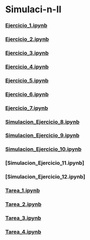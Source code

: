 # Simulaci-n-II
### [Ejercicio_1.ipynb](https://github.com/FabiolaHuescasDelRio/Simulaci-n-II/blob/54495a1304da958de8367dfb2a4fbcdc1807898d/Ejercicio%201)
  ### [Ejercicio_2.ipynb](https://github.com/FabiolaHuescasDelRio/Simulaci-n-II/blob/54f5b49dea38d2c3f6a296ff7349989238fe44f8/Ejercicio%202)
  ### [Ejercicio_3.ipynb](https://github.com/FabiolaHuescasDelRio/Simulaci-n-II/blob/aadc584803b5db172a33ac36db68e8137cfa8696/Ejercicio%203)
  ### [Ejercicio_4.ipynb](https://github.com/FabiolaHuescasDelRio/Simulaci-n-II/blob/badc447384c20a842cf3210f1e7d1564078a58c5/Ejercicio%204)
  ### [Ejercicio_5.ipynb](https://github.com/FabiolaHuescasDelRio/Simulaci-n-II/blob/8cd4b2e5eb6fdcad633da7373632aed42250107e/Ejercicio%205)
  ### [Ejercicio_6.ipynb](https://github.com/FabiolaHuescasDelRio/Simulaci-n-II/blob/ce732f9921d4a877189586babac9a0b534d1fa6b/Ejercicio%206)
  ### [Ejercicio_7.ipynb](https://github.com/FabiolaHuescasDelRio/Simulaci-n-II/blob/da31e0fed9d0d93af720ca652a02730ce37c19ab/Ejercicio%207)
  ### [Simulacion_Ejercicio_8.ipynb](https://github.com/BlaeckHardt/Simulacion_2/blob/adb4138de0def9b347bfccbe5c2da032cc892077/Simulacion_Ejercicio_8.ipynb)
  ### [Simulacion_Ejercicio_9.ipynb](https://github.com/BlaeckHardt/Simulacion_2/blob/49d4ba5d910a80c3682b18c00e595520176d7d2e/Simulacion_Ejercicio_9.ipynb)
  ### [Simulacion_Ejercicio_10.ipynb](https://github.com/BlaeckHardt/Simulacion_2/blob/df431684ec609d207fe2ee5bf9d0c8047bd990cf/Simulacion_Ejercicio_10.ipynb)
  ### [Simulacion_Ejercicio_11.ipynb]
  ### [Simulacion_Ejercicio_12.ipynb]
  ### [Tarea_1.ipynb](https://github.com/BlaeckHardt/Simulacion_2/blob/de5057424b0d18344eaf0ecac2396d5db7867673/Tarea_1.ipynb)
  ### [Tarea_2.ipynb](https://github.com/BlaeckHardt/Simulacion_2/blob/cbe397839d2750ed012deeb3384ff54ffa4a3d7d/Tarea_2.ipynb)
  ### [Tarea_3.ipynb](https://github.com/BlaeckHardt/Simulacion_2/blob/09918a817dbe7df87c68292299e4a3d6be8fd354/Tarea_3.ipynb)
  ### [Tarea_4.ipynb](https://github.com/BlaeckHardt/Simulacion_2/blob/f739dc05ff3ac91eb7a97fbb317c1e4f963c9c6c/Tarea_4.ipynb)
